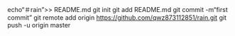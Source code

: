 echo“＃rain”>> README.md 
git init 
git add README.md 
git commit -m“first commit” 
git remote add origin https://github.com/qwz873112851/rain.git
 git push -u origin master
